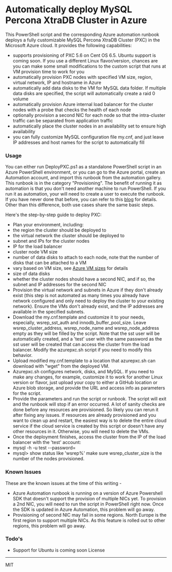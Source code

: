 # Automatically deploy MySQL Percona XtraDB Cluster in Azure

This PowerShell script and the corresponding Azure automation runbook deploys a fully customizable MySQL Percona XtraDB Cluster (PXC) in the Microsoft Azure cloud.  It provides the following capabilities:

  - supports provisioning of PXC 5.6 on Cent OS 6.5.  Ubuntu support is coming soon.  If you use a different Linux flavor/version, chances are you can make some small modifications to the custom script that runs at VM provision time to work for you
  - automatically provision PXC nodes with specified VM size, region, virtual network, IP and hostname in Azure
  - automatically add data disks to the VM for MySQL data folder.  If multiple data disks are specified, the script will automatically create a raid 0 volume
  - automatically provision Azure internal load balancer for the cluster nodes with a probe that checks the health of each node
  - optionally provision a second NIC for each node so that the intra-cluster traffic can be separated from application traffic
  - automatically place the cluster nodes in an availability set to ensure high availability
  - you can fully customize MySQL configuration file my.cnf, and just leave IP addresses and host names for the script to automatically fill
### Usage
You can either run DeployPXC.ps1 as a standalone PowerShell script in an Azure PowerShell environment, or you can go to the Azure portal, create an Automation account, and import this runbook from the automation gallery.  This runbook is in the category "Provisioning".  The benefit of running it as automation is that you don't need another machine to run PowerShell.  If you run it as automation, your will need to create a user to execute the runbook.  If you have never done that before, you can refer to this [blog](http://azure.microsoft.com/blog/2014/08/27/azure-automation-authenticating-to-azure-using-azure-active-directory/) for details.  Other than this difference, both use cases share the same basic steps.

Here's the step-by-step guide to deploy PXC:

 - Plan your environment, including: 
 - the region the cluster should be deployed to
 - the virtual network the cluster should be deployed to
 - subnet and IPs for the cluster nodes
 - IP for the load balancer 
 - cluster node VM size 
 - number of data disks to attach to each node, note that the number of disks that can be attached to a VM    
 - vary based on VM size, see [Azure VM    sizes](http://msdn.microsoft.com/en-us/library/azure/dn197896.aspx)    for details 
 - size of data disks 
 - whether the cluster nodes should have a second NIC, and if so, the subnet and IP addresses for the second  NIC
 - Provision the virtual network and subnets in Azure if they don't already exist (this step is not automated as many times you already have network configured and only need to deploy the cluster to your existing network).  Ensure the VMs don't already exist, and the IP addresses are available in the specified subnets.
 -  Download the my.cnf.template and customize it to your needs, especially, wsrep_sst_auth and innodb_buffer_pool_size.  Leave wsrep_cluster_address, wsrep_node_name and wsrep_node_address empty as they will be filled by the script.  Note that the sst user will be automatically created, and a 'test' user with the same password as the sst user will be created that can access the cluster from the load balancer.  Modify the azurepxc.sh script if you need to modify this behavior.
 - Upload modified my.cnf.template to a location that azurepxc.sh can download with "wget" from the deployed VM. 
 - Azurepxc.sh configures network, disks, and MySQL.  If you need to make any changes, for example, customize it to work for another Linux version or flavor, just upload your copy to either a GitHub location or Azure blob storage, and provide the URL and access info as parameters for the script. 
 - Provide the parameters and run the script or runbook.  The script will exit and the runbook will stop if an error occurred.  A lot of sanity checks are done before any resources are provisioned.  So likely you can rerun it after fixing any issues.  If resources are already provisioned and you want to clean up and restart, the easiest way is to delete the entire cloud service if the cloud service is created by this script or doesn't have any other resources in it.  Otherwise, you will need to delete the VMs. 
 - Once the deployment finishes, access the cluster from the IP of the load balancer with the 'test' account:
 - mysql -h <load balancer ip> -u test --password=<same as sst by default>
 - mysql> show status like 'wsrep%' 
 make sure wsrep_cluster_size is the number of the nodes provisioned.
### Known Issues
These are the known issues at the time of this writing - 

 - Azure Automation runbook is running on a version of Azure Powershell
   SDK that doesn't support the provision of multiple NICs yet.  To
   provision a 2nd NIC, you will need to run the script in PowerShell
   right now.  Once the SDK is updated in Azure Automation, this problem
   will go away.
 - Provisioning of second NIC may fail in some regions. 
   North Europe is the first region to support multiple NICs.  As this
   feature is rolled out to other regions, this problem will go away.
### Todo's
 - Support for Ubuntu is coming soon
License
----
MIT
